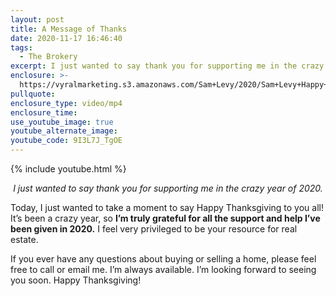 ```yaml
---
layout: post
title: A Message of Thanks
date: 2020-11-17 16:46:40
tags:
  - The Brokery
excerpt: I just wanted to say thank you for supporting me in the crazy year of 2020.
enclosure: >-
  https://vyralmarketing.s3.amazonaws.com/Sam+Levy/2020/Sam+Levy+Happy+Thanksgiving+2020+3.mp4
pullquote:
enclosure_type: video/mp4
enclosure_time:
use_youtube_image: true
youtube_alternate_image:
youtube_code: 9I3L7J_TgOE
---
```


{% include youtube.html %}

<p style="text-align: center;"><em>I just wanted to say thank you for supporting me in the crazy year of 2020.</em></p>

Today, I just wanted to take a moment to say Happy Thanksgiving to you all! It’s been a crazy year, so **I’m truly grateful for all the support and help I’ve been given in 2020.** I feel very privileged to be your resource for real estate.&nbsp;

If you ever have any questions about buying or selling a home, please feel free to call or email me. I’m always available. I’m looking forward to seeing you soon. Happy Thanksgiving!